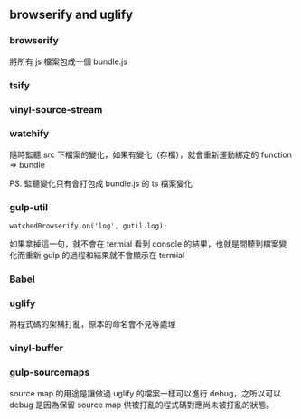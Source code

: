 ## browserify and uglify

### browserify
將所有 js 檔案包成一個 bundle.js

### tsify

### vinyl-source-stream

### watchify
隨時監聽 src 下檔案的變化，如果有變化（存檔），就會重新運動綁定的 function => bundle

PS. 監聽變化只有會打包成 bundle.js 的 ts 檔案變化

### gulp-util

```
watchedBrowserify.on('log', gutil.log);
```

如果拿掉這一句，就不會在 termial 看到 console 的結果，也就是間聽到檔案變化而重新 gulp 的過程和結果就不會顯示在 termial

### Babel


### uglify

將程式碼的架構打亂，原本的命名會不見等處理

### vinyl-buffer

### gulp-sourcemaps

source map 的用途是讓做過 uglify 的檔案一樣可以進行 debug，之所以可以 debug 是因為保留 source map 供被打亂的程式碼對應尚未被打亂的狀態。
